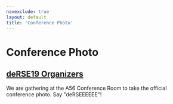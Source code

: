 ```yaml
---
navexclude: true
layout: default
title: 'Conference Photo'
---
```


# Conference Photo

## [deRSE19 Organizers](../../speaker/JR7ZCK/)

We are gathering at the A56 Conference Room to take the official conference photo. Say "deRSEEEEEE"!